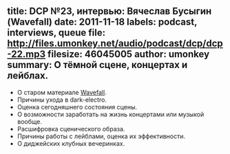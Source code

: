 title: DCP №23, интервью: Вячеслав Бусыгин (Wavefall)
date: 2011-11-18
labels: podcast, interviews, queue
file: http://files.umonkey.net/audio/podcast/dcp/dcp-22.mp3
filesize: 46045005
author: umonkey
summary: О тёмной сцене, концертах и лейблах.
---
- О старом материале [Wavefall][1].
- Причины ухода в dark-electro.
- Оценка сегодняшнего состояния сцены.
- О возможности заработать на жизнь концертами или музыкой вообще.
- Расшифровка сценического образа.
- Причины работы с лейблами, оценка их эффективности.
- О диджейских клубных вечеринках.

[1]: http://wavefall-music.com/
